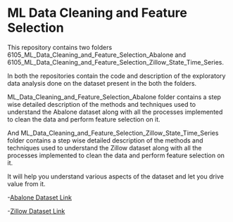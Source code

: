 # ML Data Cleaning and Feature Selection
This repository contains two folders 6105_ML_Data_Cleaning_and_Feature_Selection_Abalone and 6105_ML_Data_Cleaning_and_Feature_Selection_Zillow_State_Time_Series.

In both the repositories contain the code and description of the exploratory data analysis done on the dataset present in the both the folders.

ML_Data_Cleaning_and_Feature_Selection_Abalone folder contains a step wise detailed description of the methods and techniques used to understand the Abalone dataset along with all the processes implemented to clean the data and perform feature selection on it.

And ML_Data_Cleaning_and_Feature_Selection_Zillow_State_Time_Series folder contains a step wise detailed description of the methods and techniques used to understand the Zillow dataset along with all the processes implemented to clean the data and perform feature selection on it.

It will help you understand various aspects of the dataset and let you drive value from it.

-[Abalone Dataset Link](https://www.kaggle.com/datasets/rodolfomendes/abalone-dataset?resource=download)

-[Zillow Dataset Link](https://www.kaggle.com/datasets/zillow/zecon)
